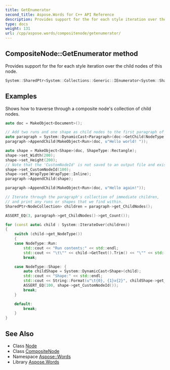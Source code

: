 ```yaml
---
title: GetEnumerator
second_title: Aspose.Words for C++ API Reference
description: Provides support for the for each style iteration over the child nodes of this node.
type: docs
weight: 131
url: /cpp/aspose.words/compositenode/getenumerator/
---
```

## CompositeNode::GetEnumerator method


Provides support for the for each style iteration over the child nodes of this node.

```cpp
System::SharedPtr<System::Collections::Generic::IEnumerator<System::SharedPtr<Aspose::Words::Node>>> Aspose::Words::CompositeNode::GetEnumerator() override
```


## Examples



Shows how to traverse through a composite node's collection of child nodes. 
```cpp
auto doc = MakeObject<Document>();

// Add two runs and one shape as child nodes to the first paragraph of this document.
auto paragraph = System::DynamicCast<Paragraph>(doc->GetChild(NodeType::Paragraph, 0, true));
paragraph->AppendChild(MakeObject<Run>(doc, u"Hello world! "));

auto shape = MakeObject<Shape>(doc, ShapeType::Rectangle);
shape->set_Width(200);
shape->set_Height(200);
// Note that the 'CustomNodeId' is not saved to an output file and exists only during the node lifetime.
shape->set_CustomNodeId(100);
shape->set_WrapType(WrapType::Inline);
paragraph->AppendChild(shape);

paragraph->AppendChild(MakeObject<Run>(doc, u"Hello again!"));

// Iterate through the paragraph's collection of immediate children,
// and print any runs or shapes that we find within.
SharedPtr<NodeCollection> children = paragraph->get_ChildNodes();

ASSERT_EQ(3, paragraph->get_ChildNodes()->get_Count());

for (const auto& child : System::IterateOver(children))
{
    switch (child->get_NodeType())
    {
    case NodeType::Run:
        std::cout << "Run contents:" << std::endl;
        std::cout << "\t\"" << child->GetText().Trim() << "\"" << std::endl;
        break;

    case NodeType::Shape: {
        auto childShape = System::DynamicCast<Shape>(child);
        std::cout << "Shape:" << std::endl;
        std::cout << String::Format(u"\t{0}, {1}x{2}", childShape->get_ShapeType(), childShape->get_Width(), childShape->get_Height()) << std::endl;
        ASSERT_EQ(100, shape->get_CustomNodeId());
        break;
    }

    default:
        break;
    }
}
```

## See Also

* Class [Node](../../node/)
* Class [CompositeNode](../)
* Namespace [Aspose::Words](../../)
* Library [Aspose.Words](../../../)
